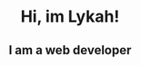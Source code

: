 <center>

  <div>
    <h1>Hi, im Lykah!</h1>
    <h2>I am a web developer</h2>
    
  </div>
</center>
